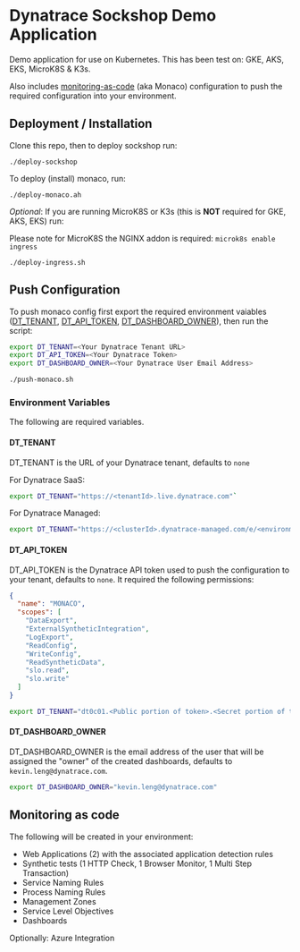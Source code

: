 # Dynatrace Sockshop Demo Application

Demo application for use on Kubernetes. This has been test on: GKE, AKS, EKS, MicroK8S & K3s.

Also includes [monitoring-as-code](https://github.com/dynatrace-oss/dynatrace-monitoring-as-code) (aka Monaco) configuration to push the required configuration into your environment.

## Deployment / Installation

Clone this repo, then to deploy sockshop run:

`./deploy-sockshop`

To deploy (install) monaco, run:

`./deploy-monaco.ah`

*Optional*: If you are running MicroK8S or K3s (this is **NOT** required for GKE, AKS, EKS) run:

Please note for MicroK8S the NGINX addon is required: `microk8s enable ingress`

`./deploy-ingress.sh`


## Push Configuration
To push monaco config first export the required environment vaiables ([DT_TENANT](#DT_TENANT), [DT_API_TOKEN](#DT_API_TOKEN), [DT_DASHBOARD_OWNER](#DT_DASHBOARD_OWNER)), then run the script:

```bash
export DT_TENANT=<Your Dynatrace Tenant URL>
export DT_API_TOKEN=<Your Dynatrace Token>
export DT_DASHBOARD_OWNER=<Your Dynatrace User Email Address>

./push-monaco.sh
```

### Environment Variables

The following are required variables.

#### DT_TENANT

DT_TENANT is the URL of your Dynatrace tenant, defaults to `none`

For Dynatrace SaaS:
```bash
export DT_TENANT="https://<tenantId>.live.dynatrace.com"`
```
For Dynatrace Managed:
```bash
export DT_TENANT="https://<clusterId>.dynatrace-managed.com/e/<environmentId>"
```
#### DT_API_TOKEN

DT_API_TOKEN is the Dynatrace API token used to push the configuration to your tenant, defaults to `none`. It required the following permissions:
```json
{
  "name": "MONACO",
  "scopes": [
    "DataExport",
    "ExternalSyntheticIntegration",
    "LogExport",
    "ReadConfig",
    "WriteConfig",
    "ReadSyntheticData",
    "slo.read",
    "slo.write"
  ]
}
```
```bash
export DT_TENANT="dt0c01.<Public portion of token>.<Secret portion of token>"
```
#### DT_DASHBOARD_OWNER

DT_DASHBOARD_OWNER is the email address of the user that will be assigned the "owner" of the created dashboards, defaults to `kevin.leng@dynatrace.com`.
```bash
export DT_DASHBOARD_OWNER="kevin.leng@dynatrace.com"
```


## Monitoring as code

The following will be created in your environment:

* Web Applications (2) with the associated application detection rules
* Synthetic tests (1 HTTP Check, 1 Browser Monitor, 1 Multi Step Transaction)
* Service Naming Rules
* Process Naming Rules
* Management Zones
* Service Level Objectives
* Dashboards

Optionally:
Azure Integration